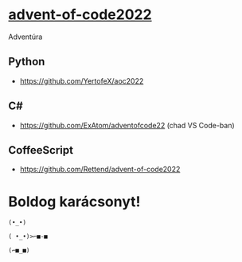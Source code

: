 # [advent-of-code2022](https://adventofcode.com/)
Adventúra

## Python
- https://github.com/YertofeX/aoc2022

## C#
- https://github.com/ExAtom/adventofcode22 (chad VS Code-ban)

## CoffeeScript
- https://github.com/Rettend/advent-of-code2022

# Boldog karácsonyt!

```
(•_•)

( •_•)>⌐■-■

(⌐■_■)
```
